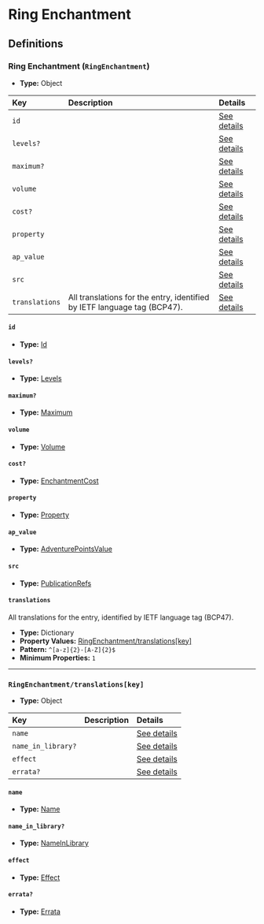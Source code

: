 # Ring Enchantment

## Definitions

### <a name="RingEnchantment"></a> Ring Enchantment (`RingEnchantment`)

- **Type:** Object

Key | Description | Details
:-- | :-- | :--
`id` |  | <a href="#RingEnchantment/id">See details</a>
`levels?` |  | <a href="#RingEnchantment/levels">See details</a>
`maximum?` |  | <a href="#RingEnchantment/maximum">See details</a>
`volume` |  | <a href="#RingEnchantment/volume">See details</a>
`cost?` |  | <a href="#RingEnchantment/cost">See details</a>
`property` |  | <a href="#RingEnchantment/property">See details</a>
`ap_value` |  | <a href="#RingEnchantment/ap_value">See details</a>
`src` |  | <a href="#RingEnchantment/src">See details</a>
`translations` | All translations for the entry, identified by IETF language tag (BCP47). | <a href="#RingEnchantment/translations">See details</a>

#### <a name="RingEnchantment/id"></a> `id`

- **Type:** <a href="../_Activatable.md#Id">Id</a>

#### <a name="RingEnchantment/levels"></a> `levels?`

- **Type:** <a href="../_Activatable.md#Levels">Levels</a>

#### <a name="RingEnchantment/maximum"></a> `maximum?`

- **Type:** <a href="../_Activatable.md#Maximum">Maximum</a>

#### <a name="RingEnchantment/volume"></a> `volume`

- **Type:** <a href="../_Activatable.md#Volume">Volume</a>

#### <a name="RingEnchantment/cost"></a> `cost?`

- **Type:** <a href="../_Activatable.md#EnchantmentCost">EnchantmentCost</a>

#### <a name="RingEnchantment/property"></a> `property`

- **Type:** <a href="../_Activatable.md#Property">Property</a>

#### <a name="RingEnchantment/ap_value"></a> `ap_value`

- **Type:** <a href="../_Activatable.md#AdventurePointsValue">AdventurePointsValue</a>

#### <a name="RingEnchantment/src"></a> `src`

- **Type:** <a href="../source/_PublicationRef.md#PublicationRefs">PublicationRefs</a>

#### <a name="RingEnchantment/translations"></a> `translations`

All translations for the entry, identified by IETF language tag (BCP47).

- **Type:** Dictionary
- **Property Values:** <a href="#RingEnchantment/translations[key]">RingEnchantment/translations[key]</a>
- **Pattern:** `^[a-z]{2}-[A-Z]{2}$`
- **Minimum Properties:** `1`

---

### <a name="RingEnchantment/translations[key]"></a> `RingEnchantment/translations[key]`

- **Type:** Object

Key | Description | Details
:-- | :-- | :--
`name` |  | <a href="#RingEnchantment/translations[key]/name">See details</a>
`name_in_library?` |  | <a href="#RingEnchantment/translations[key]/name_in_library">See details</a>
`effect` |  | <a href="#RingEnchantment/translations[key]/effect">See details</a>
`errata?` |  | <a href="#RingEnchantment/translations[key]/errata">See details</a>

#### <a name="RingEnchantment/translations[key]/name"></a> `name`

- **Type:** <a href="../_Activatable.md#Name">Name</a>

#### <a name="RingEnchantment/translations[key]/name_in_library"></a> `name_in_library?`

- **Type:** <a href="../_Activatable.md#NameInLibrary">NameInLibrary</a>

#### <a name="RingEnchantment/translations[key]/effect"></a> `effect`

- **Type:** <a href="../_Activatable.md#Effect">Effect</a>

#### <a name="RingEnchantment/translations[key]/errata"></a> `errata?`

- **Type:** <a href="../source/_Erratum.md#Errata">Errata</a>
